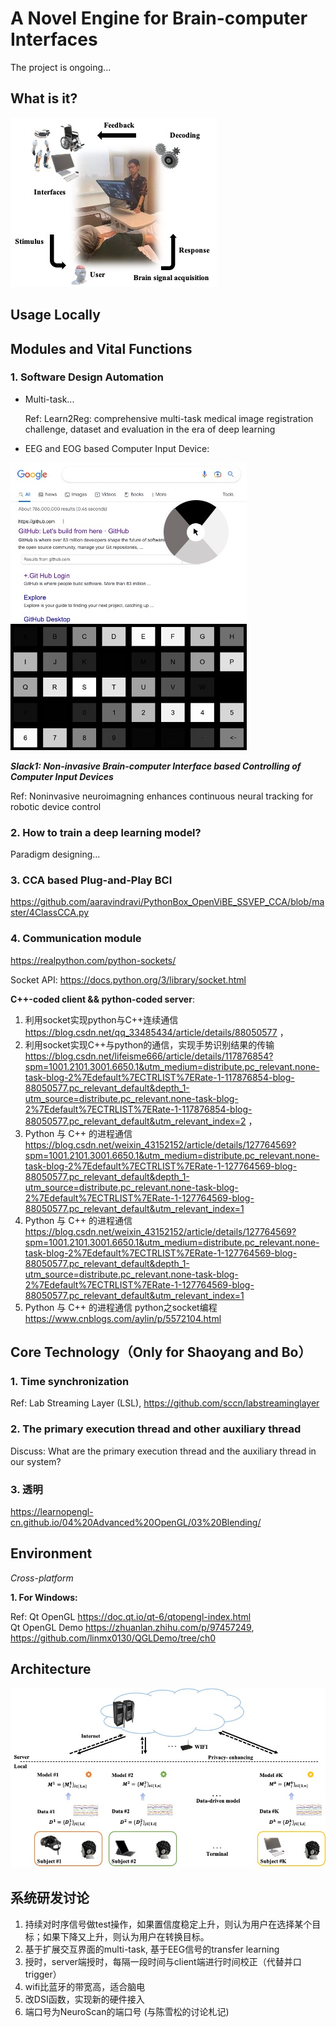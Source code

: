 # A Novel Engine for Brain-computer Interfaces



The project is ongoing...

## What is it?


![1](Source/BCI_structure.jpg)


## Usage Locally


## Modules and Vital Functions

### 1. Software Design Automation

* Multi-task... 
     
   Ref: Learn2Reg: comprehensive multi-task medical image registration challenge, dataset and evaluation in the era of deep learning 
 
* EEG and EOG based Computer Input Device: 
 
![2](Source/Input_device.jpg)

***Slack1: Non-invasive Brain-computer Interface based Controlling of Computer Input Devices*** 

   Ref: Noninvasive neuroimagning enhances continuous neural tracking for robotic device control

### 2. How to train a deep learning model?

 Paradigm designing...
 
### 3. CCA based Plug-and-Play BCI
 https://github.com/aaravindravi/PythonBox_OpenViBE_SSVEP_CCA/blob/master/4ClassCCA.py
 
 
### 4. Communication module
  https://realpython.com/python-sockets/ 
  
  Socket API: https://docs.python.org/3/library/socket.html
  
  **C++-coded client && python-coded server**: 
  1. 利用socket实现python与C++连续通信 https://blog.csdn.net/qq_33485434/article/details/88050577 ，
  2. 利用socket实现C++与python的通信，实现手势识别结果的传输 https://blog.csdn.net/lifeisme666/article/details/117876854?spm=1001.2101.3001.6650.1&utm_medium=distribute.pc_relevant.none-task-blog-2%7Edefault%7ECTRLIST%7ERate-1-117876854-blog-88050577.pc_relevant_default&depth_1-utm_source=distribute.pc_relevant.none-task-blog-2%7Edefault%7ECTRLIST%7ERate-1-117876854-blog-88050577.pc_relevant_default&utm_relevant_index=2 ， 
  3. Python 与 C++ 的进程通信 https://blog.csdn.net/weixin_43152152/article/details/127764569?spm=1001.2101.3001.6650.1&utm_medium=distribute.pc_relevant.none-task-blog-2%7Edefault%7ECTRLIST%7ERate-1-127764569-blog-88050577.pc_relevant_default&depth_1-utm_source=distribute.pc_relevant.none-task-blog-2%7Edefault%7ECTRLIST%7ERate-1-127764569-blog-88050577.pc_relevant_default&utm_relevant_index=1
  4. Python 与 C++ 的进程通信 https://blog.csdn.net/weixin_43152152/article/details/127764569?spm=1001.2101.3001.6650.1&utm_medium=distribute.pc_relevant.none-task-blog-2%7Edefault%7ECTRLIST%7ERate-1-127764569-blog-88050577.pc_relevant_default&depth_1-utm_source=distribute.pc_relevant.none-task-blog-2%7Edefault%7ECTRLIST%7ERate-1-127764569-blog-88050577.pc_relevant_default&utm_relevant_index=1
  5. Python 与 C++ 的进程通信 python之socket编程 https://www.cnblogs.com/aylin/p/5572104.html
  

## Core Technology（Only for Shaoyang and Bo）

### 1. Time synchronization
Ref: Lab Streaming Layer (LSL), https://github.com/sccn/labstreaminglayer

### 2. The primary execution thread and other auxiliary thread
Discuss: What are the primary execution thread and the auxiliary thread in our system?

### 3. 透明 <br>
https://learnopengl-cn.github.io/04%20Advanced%20OpenGL/03%20Blending/


## Environment
*Cross-platform*

 **1. For Windows:** 
 
 Ref: 
 Qt OpenGL https://doc.qt.io/qt-6/qtopengl-index.html  
 Qt OpenGL Demo https://zhuanlan.zhihu.com/p/97457249, https://github.com/linmx0130/QGLDemo/tree/ch0 
 
 
## Architecture

![2](Source/software_architecture.jpg)


## 系统研发讨论

1. 持续对时序信号做test操作，如果置信度稳定上升，则认为用户在选择某个目标；如果下降又上升，则认为用户在转换目标。
2. 基于扩展交互界面的multi-task, 基于EEG信号的transfer learning 
3. 授时，server端授时，每隔一段时间与client端进行时间校正（代替并口trigger）
4. wifi比蓝牙的带宽高，适合脑电
5. 改DSI函数，实现新的硬件接入
6. 端口号为NeuroScan的端口号
(与陈雪松的讨论札记) 







